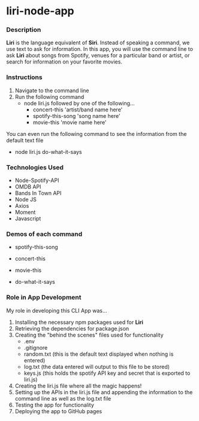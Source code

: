 # liri-node-app

### Description
**Liri** is the language equivalent of **Siri**.  Instead of speaking a command, we use text to ask for information.  In this app, you will use the command line to ask **Liri** about songs from Spotify, venues for a particular band or artist, or search for information on your favorite movies.  

### Instructions
1. Navigate to the command line
2. Run the following command 
   * node liri.js followed by one of the following...
     - concert-this 'artist/band name here'
     - spotify-this-song 'song name here'
     - movie-this 'movie name here'

You can even run the following command to see the information from the default text file
- node liri.js do-what-it-says

### Technologies Used
* Node-Spotify-API
* OMDB API
* Bands In Town API
* Node JS
* Axios
* Moment
* Javascript

### Demos of each command
* spotify-this-song


* concert-this


* movie-this


* do-what-it-says


### Role in App Development
My role in developing this CLI App was...
1. Installing the necessary npm packages used for **Liri**
2. Retrieving the dependencies for package.json
3. Creating the "behind the scenes" files used for functionality
   * .env
   * .gitignore
   * random.txt (this is the default text displayed when nothing is entered)
   * log.txt (the data entered will output to this file to be stored)
   * keys.js (this holds the spotify API key and secret that is exported to liri.js)
4. Creating the liri.js file where all the magic happens!
5. Setting up the APIs in the liri.js file and appending the information to the command line as well as the log.txt file
6. Testing the app for functionality
7. Deploying the app to GitHub pages
